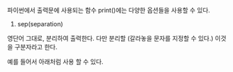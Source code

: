 파이썬에서 출력문에 사용되는 함수 print()에는 다양한 옵션들을 사용할 수 있다.

 

1. sep(separation) 
 

영단어 그대로, 분리하여 출력한다. 다만 분리할 (갈라놓을 문자를 지정할 수 있다.) 이것을 구분자라고 한다.

예를 들어서 아래처럼 사용 할 수 있다.